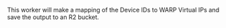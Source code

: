 This worker will make a mapping of the Device IDs to WARP Virtual IPs and save the output to an R2 bucket.
